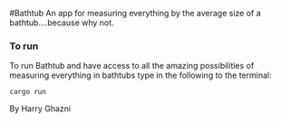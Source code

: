 #Bathtub
An app for measuring everything by the average size of a bathtub....because why not.

### To run
To run Bathtub and have access to all the amazing possibilities of measuring everything in bathtubs type in the following to the terminal:

```
cargo run
```

By Harry Ghazni



